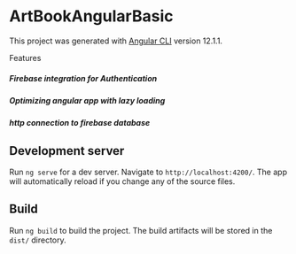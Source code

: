 # ArtBookAngularBasic

This project was generated with [Angular CLI](https://github.com/angular/angular-cli) version 12.1.1.

Features 

  ##### Firebase integration for Authentication
  ##### Optimizing angular app with lazy loading
  ##### http connection to firebase database

## Development server

Run `ng serve` for a dev server. Navigate to `http://localhost:4200/`. The app will automatically reload if you change any of the source files.

## Build

Run `ng build` to build the project. The build artifacts will be stored in the `dist/` directory.


